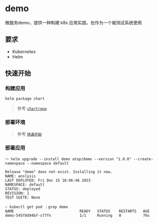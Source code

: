 # demo

微服务demo，提供一种构建 k8s 应用实践，也作为一个被测试系统使用

## 要求

- Kubernetes
- Helm

## 快速开始

### 构建应用

```shell
helm package chart
```

> 参考 [`chartrepo`](https://github.com/no8ge/chartrepo "chartrepo")

### 部署环境

> 参考 [`快速开始`](https://github.com/no8ge/atop?tab=readme-ov-file#%E5%BF%AB%E9%80%9F%E5%BC%80%E5%A7%8B)

### 部署应用

```shell
～ helm upgrade --install demo atop/demo --version "1.0.0" --create-namespace --namespace default

Release "demo" does not exist. Installing it now.
NAME: anslysis
LAST DEPLOYED: Fri Dec 15 18:46:46 2023
NAMESPACE: default
STATUS: deployed
REVISION: 1
TEST SUITE: None

~ kubectl get pod ｜grep demo
NAME                              READY   STATUS    RESTARTS   AGE
demo-545f8d94bf-s77fn             1/1     Running   0          76s
```
